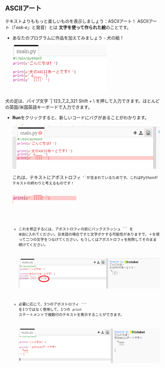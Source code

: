 ## ASCIIアート

テキストよりももっと楽しいものを表示しましょう：ASCIIアート！ ASCIIアート（「*ask-e*」と発音）とは **文字を使って作られた絵**のことです。

+ あなたのプログラムに作品を加えてみましょう - 犬の絵！
    
    ![スクリーンショット](images/me-dog.png)

犬の足は、パイプ文字 `| 123_7_2_321 Shift + \ </kbd> を押して入力できます。ほとんどの英国/米国英語キーボードで入力できます。</p>

<ul>
<li><p><strong>Run</strong>をクリックすると、新しいコードにバグがあることがわかります。</p>

<p><img src="images/me-dog-bug.png" alt="スクリーンショット" /></p>

<p>これは、テキストにアポストロフィ <code>'`が含まれているためです。これはPythonがテキストの終わりと考えるものです！

![スクリーンショット](images/me-dog-quote.png)</li> 

+ これを修正するには、アポストロフィの前にバックスラッシュ `` を `単語`に入れてください。日本語の場合ですと文字ボケする可能性がありますで、＋を使って二つの文字をつなげてください。もうしくはアポストロフィを削除してそのまま続けてください。 
    
    ![スクリーンショット](images/me-dog-bug-fix.png)

+ 必要に応じて、3つのアポストロフィ `'''` を1つではなく使用して、1つの `print` ステートメントで複数行のテキストを表示することができます。
    
    ![スクリーンショット](images/me-dog-triple-quote.png)</ul>
